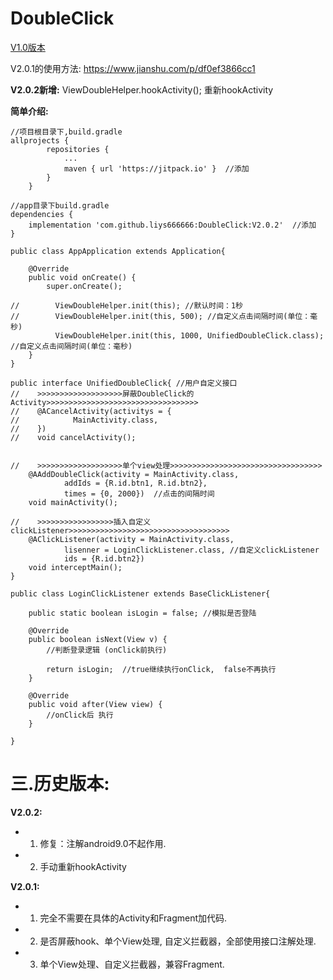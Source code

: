 # DoubleClick
[V1.0版本](https://github.com/liys666666/DoubleClick/blob/master/README1.0.4.md)

V2.0.1的使用方法: https://www.jianshu.com/p/df0ef3866cc1

**V2.0.2新增:** ViewDoubleHelper.hookActivity(); 重新hookActivity

**简单介绍:**
```
//项目根目录下,build.gradle
allprojects {
		repositories {
			...
			maven { url 'https://jitpack.io' }  //添加
		}
	}
```
```
//app目录下build.gradle
dependencies {
    implementation 'com.github.liys666666:DoubleClick:V2.0.2'  //添加
}
```
```
public class AppApplication extends Application{

    @Override
    public void onCreate() {
        super.onCreate();

//        ViewDoubleHelper.init(this); //默认时间：1秒
//        ViewDoubleHelper.init(this, 500); //自定义点击间隔时间(单位：毫秒)
          ViewDoubleHelper.init(this, 1000, UnifiedDoubleClick.class); //自定义点击间隔时间(单位：毫秒)
    }
}
```

```
public interface UnifiedDoubleClick{ //用户自定义接口
//    >>>>>>>>>>>>>>>>>>>屏蔽DoubleClick的Activity>>>>>>>>>>>>>>>>>>>>>>>>>>>>>>>>>>
//    @ACancelActivity(activitys = {
//            MainActivity.class,
//    })
//    void cancelActivity();


//    >>>>>>>>>>>>>>>>>>>单个view处理>>>>>>>>>>>>>>>>>>>>>>>>>>>>>>>>>>
    @AAddDoubleClick(activity = MainActivity.class,
            addIds = {R.id.btn1, R.id.btn2},
            times = {0, 2000})  //点击的间隔时间
    void mainActivity();

//    >>>>>>>>>>>>>>>>>插入自定义clickListener>>>>>>>>>>>>>>>>>>>>>>>>>>>>>>>>>>>>
    @AClickListener(activity = MainActivity.class,
            lisenner = LoginClickListener.class, //自定义clickListener
            ids = {R.id.btn2})
    void interceptMain();
}
```

```
public class LoginClickListener extends BaseClickListener{

    public static boolean isLogin = false; //模拟是否登陆

    @Override
    public boolean isNext(View v) {
        //判断登录逻辑 (onClick前执行)

        return isLogin;  //true继续执行onClick,  false不再执行
    }

    @Override
    public void after(View view) {
        //onClick后 执行
    }

}
```

# 三.历史版本:
**V2.0.2:**	
* 1. 修复：注解android9.0不起作用.
* 2. 手动重新hookActivity

**V2.0.1:**     
* 1. 完全不需要在具体的Activity和Fragment加代码.
* 2. 是否屏蔽hook、单个View处理, 自定义拦截器，全部使用接口注解处理.
* 3. 单个View处理、自定义拦截器，兼容Fragment.

